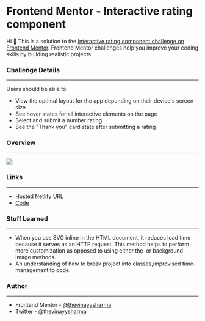 # Frontend Mentor - Interactive rating component

Hi 👋 This is a solution to the [Interactive rating component challenge on Frontend Mentor](https://www.frontendmentor.io/challenges/interactive-rating-component-koxpeBUmI). Frontend Mentor challenges help you improve your coding skills by building realistic projects.

### Challenge Details
<hr>

Users should be able to:
- View the optimal layout for the app depending on their device's screen size
- See hover states for all interactive elements on the page
- Select and submit a number rating
- See the "Thank you" card state after submitting a rating

### Overview
<hr>
<img src="https://i.ibb.co/G2VkpC9/image-rating.png" />


### Links
<hr>

- [Hosted Netlify URL](https://ratingcard.netlify.app/)
- [Code](https://github.com/thevinayysharma/frontend_mentors/edit/interactive-rating-component/)
 
### Stuff Learned
<hr>

- When you use SVG inline in the HTML document, it reduces load time because it serves as an HTTP request.
This method helps to perform more customization as opposed to using either the <img> or background-image methods.
- An understanding of how to break project into classes,improvised time-management to code.


### Author
<hr>

- Frontend Mentor - [@thevinayysharma](https://www.frontendmentor.io/profile/thevinayysharma)
- Twitter - [@thevinayysharma](https://twitter.com/thevinayysharma)



